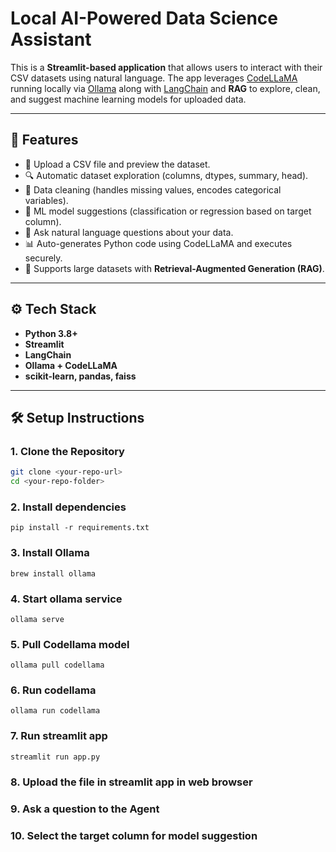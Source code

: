 # Local AI-Powered Data Science Assistant

This is a **Streamlit-based application** that allows users to interact with their CSV datasets using natural language.
The app leverages [CodeLLaMA](https://ollama.com/library/codellama) running locally via [Ollama](https://ollama.com) along with [LangChain](https://www.langchain.com/) and **RAG** to explore, clean, and suggest machine learning models for uploaded data.

---

## 🚀 Features

- 📂 Upload a CSV file and preview the dataset.
- 🔍 Automatic dataset exploration (columns, dtypes, summary, head).
- 🧹 Data cleaning (handles missing values, encodes categorical variables).
- 🤖 ML model suggestions (classification or regression based on target column).
- 💬 Ask natural language questions about your data.
- 📊 Auto-generates Python code using CodeLLaMA and executes securely.
- 🧠 Supports large datasets with **Retrieval-Augmented Generation (RAG)**.

---

## ⚙️ Tech Stack

- **Python 3.8+**
- **Streamlit**
- **LangChain**
- **Ollama + CodeLLaMA**
- **scikit-learn, pandas, faiss**

---

## 🛠️ Setup Instructions

### 1. Clone the Repository

```bash
git clone <your-repo-url>
cd <your-repo-folder>
```

### 2. Install dependencies

```
pip install -r requirements.txt
```

### 3. Install Ollama

```
brew install ollama
```

### 4. Start ollama service

```
ollama serve
```

### 5. Pull Codellama model

```
ollama pull codellama
```

### 6. Run codellama

```
ollama run codellama
```

### 7. Run streamlit app

```
streamlit run app.py
```

### 8. Upload the file in streamlit app in web browser

### 9. Ask a question to the Agent

### 10. Select the target column for model suggestion
